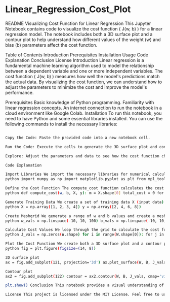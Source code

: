 # Linear_Regression_Cost_Plot
README
Visualizing Cost Function for Linear Regression
This Jupyter Notebook contains code to visualize the cost function ( J(w, b) ) for a linear regression model. The notebook includes both a 3D surface plot and a contour plot to help understand how different values of the weight (w) and bias (b) parameters affect the cost function.

Table of Contents
Introduction
Prerequisites
Installation
Usage
Code Explanation
Conclusion
License
Introduction
Linear regression is a fundamental machine learning algorithm used to model the relationship between a dependent variable and one or more independent variables. The cost function ( J(w, b) ) measures how well the model's predictions match the actual data. By visualizing the cost function, we can understand how to adjust the parameters to minimize the cost and improve the model's performance.

Prerequisites
Basic knowledge of Python programming.
Familiarity with linear regression concepts.
An internet connection to run the notebook in a cloud environment like Google Colab.
Installation
To run this notebook, you need to have Python and some essential libraries installed. You can use the following commands to install the necessary libraries:

```bash pip install numpy matplotlib Usage Open the Notebook: Use an online environment like Google Colab or Jupyter Notebook.

Copy the Code: Paste the provided code into a new notebook cell.

Run the Code: Execute the cells to generate the 3D surface plot and contour plot.

Explore: Adjust the parameters and data to see how the cost function changes.

Code Explanation

Import Libraries We import the necessary libraries for numerical calculations (numpy) and plotting (matplotlib).
python import numpy as np import matplotlib.pyplot as plt from mpl_toolkits.mplot3d import Axes3D

Define the Cost Function The compute_cost function calculates the cost for given values of w, b, X, and y.
python def compute_cost(w, b, X, y): m = X.shape[0] total_cost = 0 for i in range(m): f_wb = w * X[i] + b cost = (f_wb - y[i]) ** 2 total_cost += cost return (1 / (2 * m)) * total_cost

Generate Training Data We create a set of training data X (input data) and y (actual values).
python X = np.array([1, 2, 3, 4]) y = np.array([2, 4, 6, 8])

Create Meshgrid We generate a range of w and b values and create a meshgrid to evaluate the cost function.
python w_vals = np.linspace(-10, 10, 100) b_vals = np.linspace(-10, 10, 100) W, B = np.meshgrid(w_vals, b_vals)

Calculate Cost Values We loop through the grid to calculate the cost for each pair of w and b.
python J_vals = np.zeros(W.shape) for i in range(W.shape[0]): for j in range(W.shape[1]): J_vals[i, j] = compute_cost(W[i, j], B[i, j], X, y)

Plot the Cost Function We create both a 3D surface plot and a contour plot to visualize the cost function.
python fig = plt.figure(figsize=(14, 8))

3D surface plot
ax = fig.add_subplot(121, projection='3d') ax.plot_surface(W, B, J_vals, cmap='viridis') ax.set_xlabel('w') ax.set_ylabel('b') ax.set_zlabel('Cost') ax.set_title('3D Surface Plot of Cost Function J(w, b)')

Contour plot
ax2 = fig.add_subplot(122) contour = ax2.contour(W, B, J_vals, cmap='viridis') plt.colorbar(contour) ax2.set_xlabel('w') ax2.set_ylabel('b') ax2.set_title('Contour Plot of Cost Function J(w, b)')

plt.show() Conclusion This notebook provides a visual understanding of the cost function 𝐽 ( 𝑤 , 𝑏 ) for a linear regression model. By exploring the 3D surface plot and contour plot, you can gain insights into how different values of w and b affect the cost and how to adjust these parameters to minimize the cost.

License This project is licensed under the MIT License. Feel free to use and modify the code as needed.
